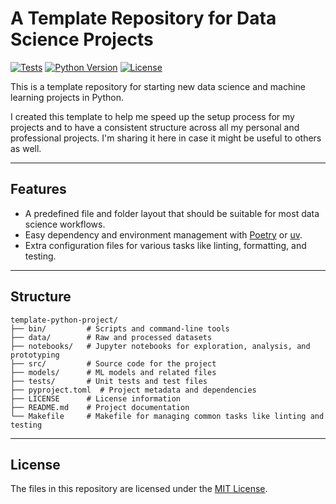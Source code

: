 # A Template Repository for Data Science Projects

[![Tests](https://github.com/habedi/template-python-project/actions/workflows/tests.yml/badge.svg)](https://github.com/habedi/template-python-project/actions/workflows/tests.yml)
[![Python Version](https://img.shields.io/badge/Python-%3E=3.10-blue)](https://github.com/habedi/template-python-project)
[![License](https://img.shields.io/badge/License-MIT-blue)](https://github.com/habedi/template-python-project/blob/main/LICENSE)

This is a template repository for starting new data science and machine learning projects in Python.

I created this template to help me speed up the setup process for my projects and to have a consistent structure across
all my personal and professional projects.
I'm sharing it here in case it might be useful to others as well.

---

## Features

- A predefined file and folder layout that should be suitable for most data science workflows.
- Easy dependency and environment management with [Poetry](https://python-poetry.org/)
  or [uv](https://github.com/astral-sh/uv).
- Extra configuration files for various tasks like linting, formatting, and testing.

---

## Structure

```plaintext
template-python-project/
├── bin/         # Scripts and command-line tools
├── data/        # Raw and processed datasets
├── notebooks/   # Jupyter notebooks for exploration, analysis, and prototyping
├── src/         # Source code for the project
├── models/      # ML models and related files
├── tests/       # Unit tests and test files
├── pyproject.toml  # Project metadata and dependencies
├── LICENSE      # License information
├── README.md    # Project documentation
└── Makefile     # Makefile for managing common tasks like linting and testing
```

---

## License

The files in this repository are licensed under the [MIT License](LICENSE).
